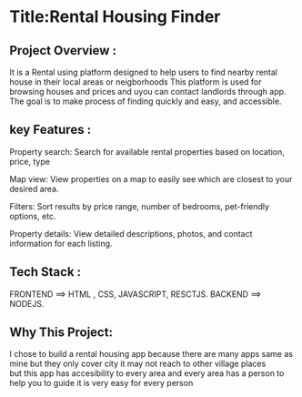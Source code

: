 # Title:Rental Housing Finder   

## Project Overview :
It is a Rental using platform designed to help users to find  nearby rental house in their local areas or neigborhoods
This platform is used for browsing houses and prices and uyou can contact landlords through app. The goal is to make process of finding quickly and  easy, and accessible.



## key Features   :

Property search: Search for available rental properties based on location, price, type

Map view: View properties on a map to easily see which are closest to your desired area.

Filters: Sort results by price range, number of bedrooms, pet-friendly options, etc.

Property details: View detailed descriptions, photos, and contact information for each listing.



## Tech Stack   :
 FRONTEND ==> HTML , CSS, JAVASCRIPT, RESCTJS. BACKEND ==> NODEJS.




## Why This Project:
I chose to build a rental housing app because there are many apps  same as mine but they only cover city it may not reach to other village places  
but this app has accesibility to every area and every area has a person to help you to guide it is very easy for every person